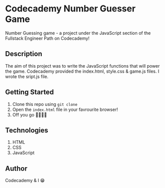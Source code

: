 # Codecademy Number Guesser Game

Number Guessing game - a project under the JavaScript section of the Fullstack Engineer Path on Codecademy!

## Description

The aim of this project was to write the JavaScript functions that will power the game. Codecademy provided the index.html, style.css & game.js files. I wrote the sript.js file.

## Getting Started

1. Clone this repo using `git clone`
2. Open the `index.html` file in your favrourite browser!
3. Off you go 🏃🏾‍♀️💨

## Technologies

1. HTML
2. CSS
3. JavaScript

## Author

Codecademy & I 😁
